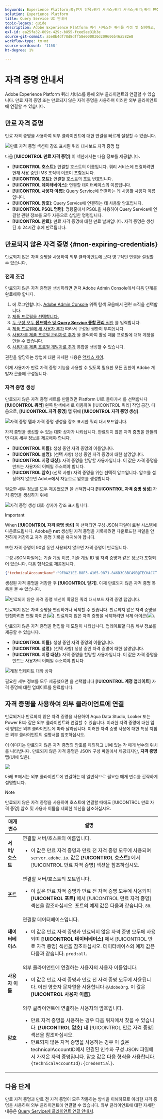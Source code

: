 ```yaml
---
keywords: Experience Platform;홈;인기 항목;쿼리 서비스;쿼리 서비스;쿼리;쿼리 편집기;쿼리 편집기;쿼리 편집기;쿼리 편집기;
solution: Experience Platform
title: Query Service UI 안내서
topic-legacy: guide
description: Adobe Experience Platform 쿼리 서비스는 쿼리를 작성 및 실행하고, 이전에 실행된 쿼리를 보고, IMS 조직 내의 사용자가 저장한 쿼리에 액세스하는 데 사용할 수 있는 사용자 인터페이스를 제공합니다.
exl-id: ea25fa32-809c-429c-b855-fcee5ee31b3e
source-git-commit: a5e8b4df78d8dff58e000030d209606b46a582e8
workflow-type: tm+mt
source-wordcount: '1168'
ht-degree: 1%

---
```


# 자격 증명 안내서

Adobe Experience Platform 쿼리 서비스를 통해 외부 클라이언트와 연결할 수 있습니다. 만료 자격 증명 또는 만료되지 않은 자격 증명을 사용하여 이러한 외부 클라이언트에 연결할 수 있습니다.

## 만료 자격 증명

만료 자격 증명을 사용하여 외부 클라이언트에 대한 연결을 빠르게 설정할 수 있습니다.

![만료 자격 증명 섹션이 강조 표시된 쿼리 대시보드 자격 증명 탭](../images/ui/credentials/expiring-credentials.png)

다음 **[!UICONTROL 만료 자격 증명]** 이 섹션에서는 다음 정보를 제공합니다.

- **[!UICONTROL 호스트]**: 연결할 호스트의 이름입니다. 쿼리 서비스에 연결하려면 현재 사용 중인 IMS 조직의 이름이 포함됩니다.
- **[!UICONTROL 포트]**: 연결할 호스트의 포트 번호입니다.
- **[!UICONTROL 데이터베이스]**: 연결할 데이터베이스의 이름입니다.
- **[!UICONTROL 사용자 이름]**: Query Service에 연결하는 데 사용할 사용자 이름입니다.
- **[!UICONTROL 암호]**: Query Service에 연결하는 데 사용할 암호입니다.
- **[!UICONTROL PSQL 명령]**: 명령줄에서 PSQL을 사용하여 Query Service에 연결할 관련 정보를 모두 자동으로 삽입한 명령입니다.
- **[!UICONTROL 만료]**: 만료 자격 증명에 대한 만료 날짜입니다. 자격 증명은 생성된 후 24시간 후에 만료됩니다.

## 만료되지 않은 자격 증명 {#non-expiring-credentials}

만료되지 않은 자격 증명을 사용하여 외부 클라이언트에 보다 영구적인 연결을 설정할 수 있습니다.

### 전제 조건

만료되지 않은 자격 증명을 생성하려면 먼저 Adobe Admin Console에서 다음 단계를 완료해야 합니다.

1. 에 로그인합니다. [Adobe Admin Console](https://adminconsole.adobe.com/) 위쪽 탐색 모음에서 관련 조직을 선택합니다.
2. [제품 프로필을 선택합니다.](../../access-control/ui/browse.md)
3. [두 구성 모두 **샌드박스** 및 **Query Service 통합 관리** 권한](../../access-control/ui/permissions.md) 를 입력합니다.
4. [제품 프로필에 새 사용자 추가](../../access-control/ui/users.md) 따라서 구성된 권한이 부여됩니다.
5. [사용자를 제품 프로필 관리자로 추가](https://helpx.adobe.com/enterprise/using/manage-product-profiles.html) 을 클릭하여 활성 제품 프로필에 대해 계정을 만들 수 있습니다.
6. [사용자를 제품 프로필 개발자로 추가](https://helpx.adobe.com/kr/enterprise/using/manage-developers.html) 통합을 생성할 수 있습니다.

권한을 할당하는 방법에 대한 자세한 내용은 [액세스 제어](../../access-control/home.md).

이제 사용자가 만료 자격 증명 기능을 사용할 수 있도록 필요한 모든 권한이 Adobe 개발자 콘솔에 구성됩니다.

### 자격 증명 생성

만료되지 않은 자격 증명 세트를 만들려면 Platform UI로 돌아가서 를 선택합니다 **[!UICONTROL 쿼리]** 왼쪽 탐색에서 로 이동하여 [!UICONTROL 쿼리] 작업 공간. 다음으로, **[!UICONTROL 자격 증명]** 탭 뒤에 **[!UICONTROL 자격 증명 생성]**.

![자격 증명 탭과 자격 증명 생성을 강조 표시한 쿼리 대시보드입니다.](../images/ui/credentials/generate-credentials.png)

자격 증명을 생성할 수 있는 대화 상자가 나타납니다. 만료되지 않은 자격 증명을 만들려면 다음 세부 정보를 제공해야 합니다.

- **[!UICONTROL 이름]**: 생성 중인 자격 증명의 이름입니다.
- **[!UICONTROL 설명]**: (선택 사항) 생성 중인 자격 증명에 대한 설명입니다.
- **[!UICONTROL 지정 대상]**: 자격 증명을 할당할 사용자입니다. 이 값은 자격 증명을 만드는 사용자의 이메일 주소여야 합니다.
- **[!UICONTROL 암호]** (선택 사항) 자격 증명을 위한 선택적 암호입니다. 암호를 설정하지 않으면 Adobe에서 자동으로 암호를 생성합니다.

필요한 세부 정보를 모두 제공했으면 을 선택합니다 **[!UICONTROL 자격 증명 생성]** 자격 증명을 생성하기 위해

![자격 증명 생성 대화 상자가 강조 표시됩니다.](../images/ui/credentials/create-account.png)

>[!IMPORTANT]
>
>When **[!UICONTROL 자격 증명 생성]** 이 선택되면 구성 JSON 파일이 로컬 시스템에 다운로드됩니다. Adobe은 **not** 생성된 자격 증명을 기록하려면 다운로드한 파일을 안전하게 저장하고 자격 증명 기록을 유지해야 합니다.
>
>또한 자격 증명이 90일 동안 사용되지 않으면 자격 증명이 만료됩니다.

구성 JSON 파일에는 기술 계정 이름, 기술 계정 ID 및 자격 증명과 같은 정보가 포함되어 있습니다. 다음 형식으로 제공됩니다.

```json
{"technicalAccountName":"9F0A21EE-B8F3-4165-9871-846D3C8BC49E@TECHACCT.ADOBE.COM","credential":"3d184fa9e0b94f33a7781905c05203ee","technicalAccountId":"4F2611B8613AA3670A495E55"}
```

생성된 자격 증명을 저장한 후 **[!UICONTROL 닫기]**. 이제 만료되지 않은 자격 증명 목록을 볼 수 있습니다.

![만료되지 않은 자격 증명 섹션이 확장된 쿼리 대시보드 자격 증명 탭입니다.](../images/ui/credentials/list-credentials.png)

만료되지 않은 자격 증명을 편집하거나 삭제할 수 있습니다. 만료되지 않은 자격 증명을 편집하려면 연필 아이콘(![](../images/ui/credentials/edit-icon.png)). 만료되지 않은 자격 증명을 삭제하려면 삭제 아이콘(![](../images/ui/credentials/delete-icon.png)).

만료되지 않은 자격 증명을 편집할 때 모달이 나타납니다. 업데이트할 다음 세부 정보를 제공할 수 있습니다.

- **[!UICONTROL 이름]**: 생성 중인 자격 증명의 이름입니다.
- **[!UICONTROL 설명]**: (선택 사항) 생성 중인 자격 증명에 대한 설명입니다.
- **[!UICONTROL 지정 대상]**: 자격 증명을 할당할 사용자입니다. 이 값은 자격 증명을 만드는 사용자의 이메일 주소여야 합니다.

![계정 업데이트 대화 상자](../images/ui/credentials/update-credentials.png)

필요한 세부 정보를 모두 제공했으면 을 선택합니다 **[!UICONTROL 계정 업데이트]** 자격 증명에 대한 업데이트를 완료합니다.

## 자격 증명을 사용하여 외부 클라이언트에 연결

만료되거나 만료되지 않은 자격 증명을 사용하여 Aqua Data Studio, Looker 또는 Power BI과 같은 외부 클라이언트와 연결할 수 있습니다. 이러한 자격 증명에 대한 입력 방법은 외부 클라이언트에 따라 달라집니다. 이러한 자격 증명 사용에 대한 특정 지침은 외부 클라이언트의 설명서를 참조하십시오.

이 이미지는 만료되지 않은 자격 증명의 암호를 제외하고 UI에 있는 각 매개 변수의 위치를 나타냅니다. 만료되지 않은 자격 증명은 JSON 구성 파일에서 제공되지만, **자격 증명** 탭(UI에 있음).

![](../images/ui/credentials/expiring-credentials.png)

아래 표에서는 외부 클라이언트에 연결하는 데 일반적으로 필요한 매개 변수를 간략하게 설명합니다.

>[!NOTE]
>
>만료되지 않은 자격 증명을 사용하여 호스트에 연결할 때에도 [!UICONTROL 만료 자격 증명] 암호 및 사용자 이름을 제외한 섹션을 참조하십시오.

| 매개 변수 | 설명 |
|---|---|
| **서버/호스트** | 연결할 서버/호스트의 이름입니다. <ul><li>이 값은 만료 자격 증명과 만료 전 자격 증명 모두에 사용되며 `server.adobe.io`. 값은 **[!UICONTROL 호스트]** 에서 [!UICONTROL 만료 자격 증명] 섹션을 참조하십시오.</ul></li> |
| **포트** | 연결할 서버/호스트의 포트입니다. <ul><li>이 값은 만료 자격 증명과 만료 전 자격 증명 모두에 사용되며 **[!UICONTROL 포트]** 에서 [!UICONTROL 만료 자격 증명] 섹션을 참조하십시오. 포트의 예제 값은 다음과 같습니다. `80`.</ul></li> |
| **데이터베이스** | 연결할 데이터베이스입니다. <ul><li>이 값은 만료 자격 증명과 만료되지 않은 자격 증명 모두에 사용되며 **[!UICONTROL 데이터베이스]** 에서 [!UICONTROL 만료 자격 증명] 섹션을 참조하십시오. 데이터베이스의 예제 값은 다음과 같습니다. `prod:all`.</ul></li> |
| **사용자 이름** | 외부 클라이언트에 연결하는 사용자의 사용자 이름입니다. <ul><li>이 값은 만료 자격 증명과 만료 전 자격 증명 모두에 사용됩니다. 이전 영숫자 문자열을 사용합니다 `@AdobeOrg`. 이 값은 **[!UICONTROL 사용자 이름]**.</li></ul> |
| **암호** | 외부 클라이언트에 연결하는 사용자의 암호입니다. <ul><li>만료 자격 증명을 사용하는 경우 다음 위치에서 찾을 수 있습니다. **[!UICONTROL 암호]** 내 [!UICONTROL 만료 자격 증명] 섹션을 참조하십시오.</li><li>만료되지 않은 자격 증명을 사용하는 경우 이 값은 technicalAccountID에서 연결된 인수와 구성 JSON 파일에서 가져온 자격 증명입니다. 암호 값은 다음 형식을 사용합니다. `{technicalAccountId}:{credential}`.</li></ul> |

## 다음 단계

만료 자격 증명과 만료 전 자격 증명이 모두 작동하는 방식을 이해하므로 이러한 자격 증명을 사용하여 외부 클라이언트에 연결할 수 있습니다. 외부 클라이언트에 대한 자세한 내용은 [Query Service에 클라이언트 연결 안내서](../clients/overview.md).
